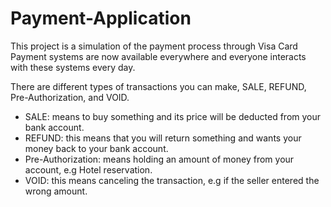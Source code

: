# Payment-Application
This project is a simulation of the payment process through Visa Card
Payment systems are now available everywhere and everyone interacts with these systems every day.

There are different types of transactions you can make, SALE, REFUND, Pre-Authorization, and VOID.

- SALE: means to buy something and its price will be deducted from your bank account.
- REFUND: this means that you will return something and wants your money back to your bank account.
- Pre-Authorization: means holding an amount of money from your account, e.g Hotel reservation.
- VOID: this means canceling the transaction, e.g if the seller entered the wrong amount.
